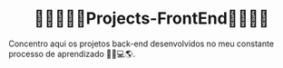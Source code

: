<h1 align="center">🤳🏼👨🏾‍💻Projects-FrontEnd👨🏾‍💻🤳</h1>
Concentro aqui os projetos back-end desenvolvidos no meu constante processo de aprendizado 💚💜💻🌎.
